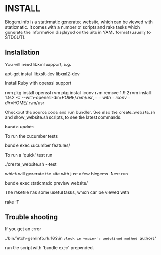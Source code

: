 # INSTALL

Biogem.info is a staticmatic generated website, which can be viewed with
staticmatic. It comes with a number of scripts and rake tasks which generate
the information displayed on the site in YAML format (usually to STDOUT).

## Installation

You will need libxml support, e.g.

  apt-get install libxslt-dev libxml2-dev

Install Ruby with openssl support

  rvm pkg install openssl
  rvm pkg install iconv
  rvm remove 1.9.2
  rvm install 1.9.2 -C --with-openssl-dir=$HOME/.rvm/usr,--with-iconv-dir=$HOME/.rvm/usr

Checkout the source code and run bundler. See also the create_website.sh and
show_website.sh scripts, to see the latest commands.

  bundle update

To run the cucumber tests

  bundle exec cucumber features/

To run a 'quick' test run

  ./create_website.sh --test

which will generate the site with just a few biogems. Next run 

  bundle exec staticmatic preview website/

The rakefile has some useful tasks, which can be viewed with

  rake -T

## Trouble shooting

If you get an error

  ./bin/fetch-geminfo.rb:163:in `block in <main>': undefined method `authors'

run the script with 'bundle exec' prepended.
